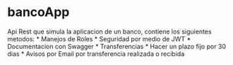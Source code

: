 # bancoApp
Api Rest que simula la aplicacion de un banco, contiene los siguientes metodos:
    * Manejos de Roles
    * Seguridad por medio de JWT
    * Documentacion con Swagger
    * Transferencias
    * Hacer un plazo fijo por 30 dias
    * Avisos por Email por transferencia realizada o recibida
    
    
